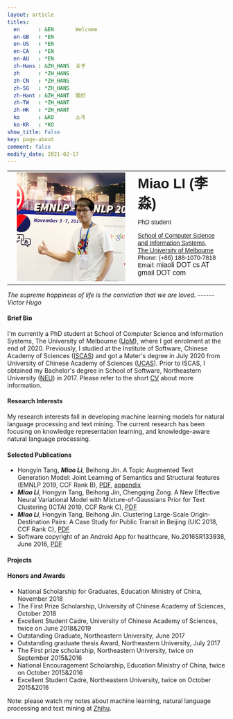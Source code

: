 ```yaml
---
layout: article
titles:
  en      : &EN       Welcome
  en-GB   : *EN
  en-US   : *EN
  en-CA   : *EN
  en-AU   : *EN
  zh-Hans : &ZH_HANS  关于
  zh      : *ZH_HANS
  zh-CN   : *ZH_HANS
  zh-SG   : *ZH_HANS
  zh-Hant : &ZH_HANT  關於
  zh-TW   : *ZH_HANT
  zh-HK   : *ZH_HANT
  ko      : &KO       소개
  ko-KR   : *KO
show_title: False
key: page-about
comment: false
modify_date: 2021-02-17
---
```


<table>
<tr>
<td width="280" align="center">
    <div style="float:center">
      <img src="files/avatar-blog.png" width="250">
    </div>
</td>
<td>
    <font face="Arial"> <b><font size="6.0">Miao LI (李淼)</font></b></font>
    <p>
        <font face="Arial">
        <p> PhD student </p>
        <a href="https://cis.unimelb.edu.au/">School of Computer Science and Information Systems</a>,<br> 
        <a href="https://www.unimelb.edu.au/">The University of Melbourne</a><br>
        Phone: (+86) 188-1070-7818 <br>
        Email: <font size="3">miaoli DOT cs AT gmail DOT com</font><br>
        </font>
   </p>
</td>
</tr>
</table>

*The supreme happiness of life is the conviction that we are loved.             ------ Victor Hugo*

#### Brief Bio

I'm currently a PhD student at School of Computer Science and Information Systems, The University of Melbourne ([UoM](https://www.unimelb.edu.au/)), where I got enrolment at the end of 2020. Previously, I studied at the Institute of Software, Chinese Academy of Sciences ([ISCAS](http://english.is.cas.cn/)) and got a Mater's degree in July 2020 from University of Chinese Academy of Sciences ([UCAS](https://english.ucas.ac.cn/)). Prior to ISCAS, I obtained my Bachelor's degree in School of Software, Northeastern University ([NEU](http://english.neu.edu.cn/)) in 2017. Please refer to the short [CV](https://oaimli.github.io/files/CV_MiaoLi.pdf) about more information.

#### Research Interests

My research interests fall in developing machine learning models for natural language processing and text mining. The current research has been focusing on knowledge representation learning, and knowledge-aware natural language processing.

#### Selected Publications

- Hongyin Tang, ***Miao Li***, Beihong Jin. A Topic Augmented Text Generation Model: Joint Learning of Semantics and Structural features (EMNLP 2019, CCF Rank B), [PDF](https://www.aclweb.org/anthology/D19-1513/), [appendix](https://oaimli.github.io/files/paper_at_emnlp2019_appendix.pdf)
- ***Miao Li***,  Hongyin Tang, Beihong Jin, Chengqing Zong. A New Effective Neural Variational Model with Mixture-of-Gaussians Prior for Text Clustering (ICTAI 2019, CCF Rank C), [PDF](https://oaimli.github.io/files/paper_at_ictai2019.pdf) 
- ***Miao Li***, Hongyin Tang, Beihong Jin. Clustering Large-Scale Origin-Destination Pairs: A Case Study for Public Transit in Beijing (UIC 2018, CCF Rank C), [PDF](https://ieeexplore.ieee.org/document/8560115) 
- Software copyright of an Android App for healthcare, No.2016SR133938, June 2016, [PDF](https://oaimli.github.io/files/software_copyright.pdf)

#### Projects

#### Honors and Awards

- National Scholarship for Graduates, Education Ministry of China, November 2018
- The First Prize Scholarship, University of Chinese Academy of Sciences, October 2018
- Excellent Student Cadre, University of Chinese Academy of Sciences, twice on June 2018&2019
- Outstanding Graduate, Northeastern University, June 2017
- Outstanding graduate thesis Award, Northeastern University, July 2017
- The First prize scholarship, Northeastern University, twice on September 2015&2016
- National Encouragement Scholarship, Education Ministry of China, twice on October 2015&2016
- Excellent Student Cadre, Northeastern University, twice on October 2015&2016


Note: please watch my notes about machine learning, natural language processing and text mining at [Zhihu](https://www.zhihu.com/people/oaimli/posts).



